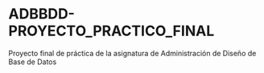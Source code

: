# ADBBDD-PROYECTO_PRACTICO_FINAL
Proyecto final de práctica de la asignatura de Administración de Diseño de Base de Datos 
